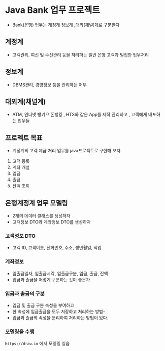 # Java Bank 업무 프로젝트
* Bank(은행) 업무는 계정계 정보계 ,대외(채널)계로 구분한다

## 계정계
* 고객관리, 여신 및 수신관리 등을 처리하는 일반 은행 고객과 밀접한 업무처리

## 정보계
* DBMS관리, 경영정보 등을 관리하는 어부

## 대외계(채널계)
* ATM, 인터넷 뱅키으 폰뱅킹 , HTS와 같은 App를 제작 관리하고 , 고객에게 배포하는 업무들

## 프로젝트 목표
* 계정계의 고객 예금 처리 업무를 java프로젝트로 구현해 보자.

1. 고객 등록
2. 계좌 개설
3. 입금
4. 출금
5. 잔액 조회

## 은행계정계 업무 모델링
* 2개의 데이터 클래스를 생성하자
* 고객정보 DTO와 계좌정보 DTO를 생성하자

### 고객정보 DTO
* 고객 ID, 고객이름, 전화번호, 주소, 생년월일, 직업

### 계좌정보
* 입출금일자, 입출금시각, 입출금구분, 입금, 출금, 잔액
* 입금과 출금을 어떻게 구분하는 것이 좋은가

### 입금과 출금의 구분
* 입금 및 출금 구분 속성을 부여하고 
* 한 속성에 입금출금을 모두 저장하고 처리하는 방법-
* 입금과 출금의 속성을 분리하여 처리하는 방법이 있다.

### 모델링을 수행
`https://draw.io` 에서 모델링 실습
